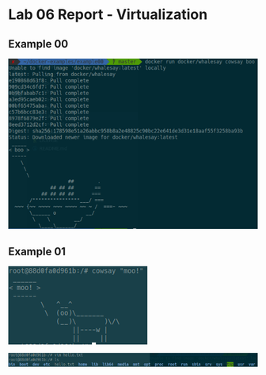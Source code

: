 # Lab 06 Report - Virtualization

## Example 00
![whalesay](../../images/lab-06/whalesay.png)

## Example 01
![cowsay](../../images/lab-06/cowsay.png)

![vim](../../images/lab-06/vim.png)